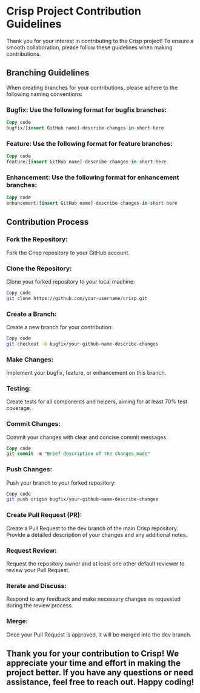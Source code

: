 # Crisp Project Contribution Guidelines
Thank you for your interest in contributing to the Crisp project! To ensure a smooth collaboration, please follow these guidelines when making contributions.

## Branching Guidelines
When creating branches for your contributions, please adhere to the following naming conventions:

### Bugfix: Use the following format for bugfix branches:
```sql
Copy code
bugfix/[insert GitHub name]-describe-changes-in-short-here
```

### Feature: Use the following format for feature branches:
```sql
Copy code
feature/[insert GitHub name]-describe-changes-in-short-here
```

### Enhancement: Use the following format for enhancement branches:
```sql
Copy code
enhancement/[insert GitHub name]-describe-changes-in-short-here
```

## Contribution Process
### Fork the Repository:
Fork the Crisp repository to your GitHub account.

### Clone the Repository:
Clone your forked repository to your local machine:
```bash
Copy code
git clone https://github.com/your-username/crisp.git
```

### Create a Branch:
Create a new branch for your contribution:
```bash
Copy code
git checkout -b bugfix/your-github-name-describe-changes
```

### Make Changes:
Implement your bugfix, feature, or enhancement on this branch.

### Testing:
Create tests for all components and helpers, aiming for at least 70% test coverage.

### Commit Changes:
Commit your changes with clear and concise commit messages:
```sql
Copy code
git commit -m "Brief description of the changes made"
```

### Push Changes:
Push your branch to your forked repository:
```bash
Copy code
git push origin bugfix/your-github-name-describe-changes
```

### Create Pull Request (PR):
Create a Pull Request to the dev branch of the main Crisp repository.
Provide a detailed description of your changes and any additional notes.

### Request Review:
Request the repository owner and at least one other default reviewer to review your Pull Request.

### Iterate and Discuss:
Respond to any feedback and make necessary changes as requested during the review process.

### Merge:
Once your Pull Request is approved, it will be merged into the dev branch.

## Thank you for your contribution to Crisp! We appreciate your time and effort in making the project better. If you have any questions or need assistance, feel free to reach out. Happy coding!
